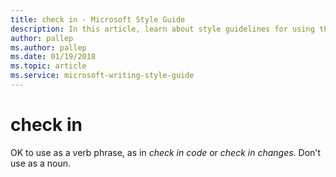 ```yaml
---
title: check in - Microsoft Style Guide
description: In this article, learn about style guidelines for using the term 'check in' in Microsoft documentation.
author: pallep
ms.author: pallep
ms.date: 01/19/2018
ms.topic: article
ms.service: microsoft-writing-style-guide
---
```


# check in

OK to use as a verb phrase, as in *check in code* or *check in changes*. Don't use as a noun.
